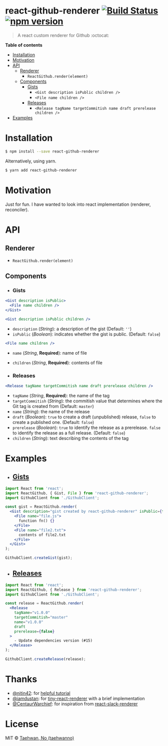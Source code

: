 # react-github-renderer [![Build Status](https://circleci.com/gh/taehwanno/react-github-renderer/tree/master.svg?style=shield&circle-token=08557fea8367bfc1b2a1d8b72a87eaad9dd12b67)](https://circleci.com/gh/taehwanno/react-github-renderer/tree/master) [![npm version](https://badge.fury.io/js/react-github-renderer.svg)](https://badge.fury.io/js/react-github-renderer)

> A react custom renderer for Github :octocat:

**Table of contents**

- [Installation](#installation)
- [Motivation](#motivation)
- [API](#api)
  - [Renderer](#renderer)
    - `ReactGithub.render(element)`
  - [Components](#components)
    - [Gists](#gists)
      - `<Gist description isPublic children />`
      - `<File name children />`
    - [Releases](#releases)
      - `<Release tagName targetCommitish name draft prerelease children />`
- [Examples](#examples)

# Installation

```bash
$ npm install --save react-github-renderer
```

Alternatively, using yarn.

```bash
$ yarn add react-github-renderer
```

# Motivation

Just for fun. I have wanted to look into react implementation (renderer, reconciler).

# API

## Renderer

- `ReactGithub.render(element)`

## Components

- ### Gists

```jsx
<Gist description isPublic>
  <File name children />
</Gist>
```

```jsx
<Gist description isPublic children />
```

- `description` (*String*): a description of the gist (Default: `''`)
- `isPublic` (*Boolean*): indicates whether the gist is public. (Default: `false`)

```jsx
<File name children />
```

- `name` (*String*, **Required**): name of file
- `children` (*String*, **Required**): contents of file

- ### Releases

```jsx
<Release tagName targetCommitish name draft prerelease children />
```

- `tagName` (*String*, **Required**): the name of the tag
- `targetCommitish` (*String*): the commitish value that determines where the Git tag is created from (Default: `master`)
- `name` (*String*): the name of the release
- `draft` (*Boolean*): `true` to create a draft (unpublished) release, `false` to create a published one. (Default: `false`)
- `prerelease` (*Boolean*): `true` to identify the release as a prerelease. `false` to identify the release as a full release. (Default: `false`)
- `children` (*String*): text describing the contents of the tag

# Examples

- ## [Gists](./examples/Gists/README.md)

```jsx
import React from 'react';
import ReactGithub, { Gist, File } from 'react-github-renderer';
import GithubClient from './GithubClient';

const gist = ReactGithub.render(
  <Gist description="gist created by react-github-renderer" isPublic={false}>
    <File name="file.js">
      function fn() {}
    </File>
    <File name="file2.txt">
      contents of file2.txt
    </File>
  </Gist>
);

GithubClient.createGist(gist);
```

- ## [Releases](./examples/Releases/README.md)

```jsx
import React from 'react';
import ReactGithub, { Release } from 'react-github-renderer';
import GithubClient from './GithubClient';

const release = ReactGithub.render(
  <Release
    tagName="v1.0.0"
    targetCommitish="master"
    name="v1.0.0"
    draft
    prerelease={false}
  >
    - Update dependencies version (#15)
  </Release>
);

GithubClient.createRelease(release);
```

# Thanks

- [@nitin42](https://github.com/nitin42): for [helpful tutorial](https://github.com/nitin42/Making-a-custom-React-renderer)
- [@iamdustan](https://github.com/iamdustan): for [tiny-react-renderer](https://github.com/iamdustan/tiny-react-renderer) with a brief implementation
- [@CentaurWarchief](https://github.com/CentaurWarchief): for inspiration from [react-slack-renderer](https://github.com/CentaurWarchief/react-slack-renderer)

# License

MIT © [Taehwan, No (taehwanno)](https://github.com/taehwanno)

